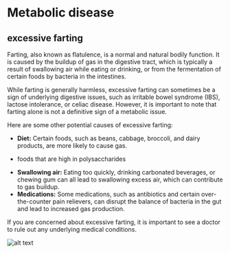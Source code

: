 # Metabolic disease

## excessive farting

Farting, also known as flatulence, is a normal and natural bodily function. It is caused by the buildup of gas in the digestive tract, which is typically a result of swallowing air while eating or drinking, or from the fermentation of certain foods by bacteria in the intestines. 

While farting is generally harmless, excessive farting can sometimes be a sign of underlying digestive issues, such as irritable bowel syndrome (IBS), lactose intolerance, or celiac disease. However, it is important to note that farting alone is not a definitive sign of a metabolic issue. 

Here are some other potential causes of excessive farting:

* **Diet:** Certain foods, such as beans, cabbage, broccoli, and dairy products, are more likely to cause gas.

- foods that are high in polysaccharides

* **Swallowing air:** Eating too quickly, drinking carbonated beverages, or chewing gum can all lead to swallowing excess air, which can contribute to gas buildup.
* **Medications:** Some medications, such as antibiotics and certain over-the-counter pain relievers, can disrupt the balance of bacteria in the gut and lead to increased gas production.

If you are concerned about excessive farting, it is important to see a doctor to rule out any underlying medical conditions.

![alt text](image-1.png)
